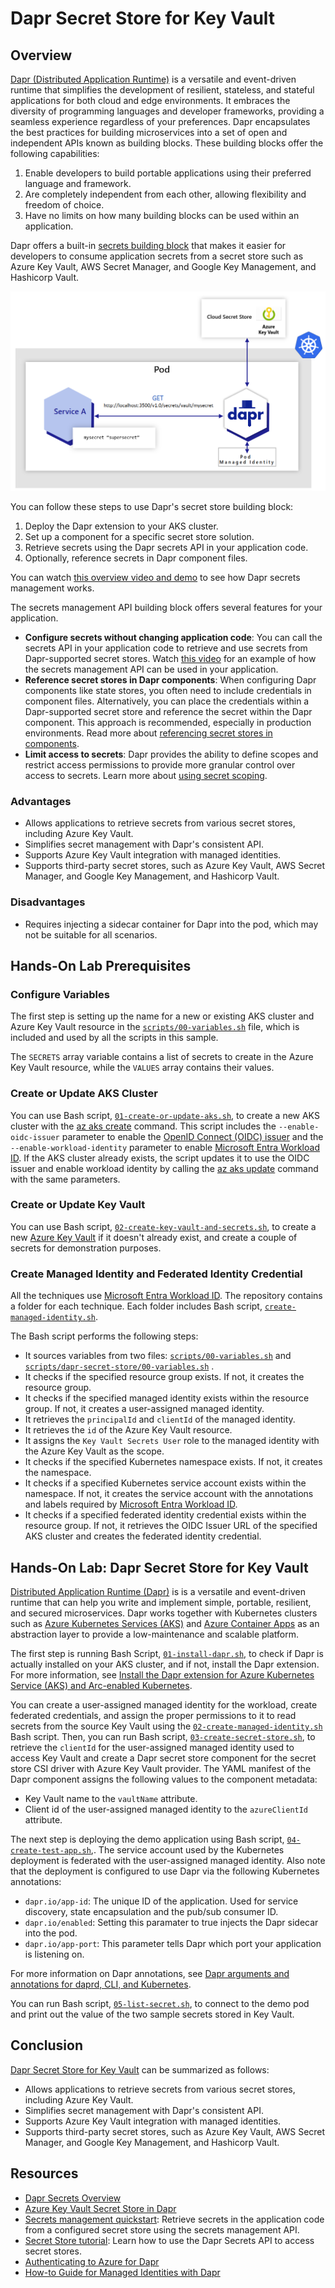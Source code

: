 # Dapr Secret Store for Key Vault

## Overview

[Dapr (Distributed Application Runtime)](https://docs.dapr.io/concepts/overview/) is a versatile and event-driven runtime that simplifies the development of resilient, stateless, and stateful applications for both cloud and edge environments. It embraces the diversity of programming languages and developer frameworks, providing a seamless experience regardless of your preferences. Dapr encapsulates the best practices for building microservices into a set of open and independent APIs known as building blocks. These building blocks offer the following capabilities:

1. Enable developers to build portable applications using their preferred language and framework.
2. Are completely independent from each other, allowing flexibility and freedom of choice.
3. Have no limits on how many building blocks can be used within an application.

Dapr offers a built-in [secrets building block](https://docs.dapr.io/developing-applications/building-blocks/secrets/secrets-overview/) that makes it easier for developers to consume application secrets from a secret store such as Azure Key Vault, AWS Secret Manager, and Google Key Management, and Hashicorp Vault.

![Dapr secrets building block](../../images/secrets-overview-azure-aks-keyvault.png)

You can follow these steps to use Dapr's secret store building block:

1. Deploy the Dapr extension to your AKS cluster.
2. Set up a component for a specific secret store solution.
3. Retrieve secrets using the Dapr secrets API in your application code.
4. Optionally, reference secrets in Dapr component files.

You can watch [this overview video and demo](https://www.youtube.com/live/0y7ne6teHT4?si=3bmNSSyIEIVSF-Ej&t=9931) to see how Dapr secrets management works.

The secrets management API building block offers several features for your application.

- **Configure secrets without changing application code**: You can call the secrets API in your application code to retrieve and use secrets from Dapr-supported secret stores. Watch [this video](https://www.youtube.com/watch?v=OtbYCBt9C34&t=1818) for an example of how the secrets management API can be used in your application.
- **Reference secret stores in Dapr components**: When configuring Dapr components like state stores, you often need to include credentials in component files. Alternatively, you can place the credentials within a Dapr-supported secret store and reference the secret within the Dapr component. This approach is recommended, especially in production environments. Read more about [referencing secret stores in components](https://docs.dapr.io/operations/components/component-secrets/).
- **Limit access to secrets**: Dapr provides the ability to define scopes and restrict access permissions to provide more granular control over access to secrets. Learn more about [using secret scoping](https://docs.dapr.io/developing-applications/building-blocks/secrets/secrets-scopes/).

### Advantages

- Allows applications to retrieve secrets from various secret stores, including Azure Key Vault.
- Simplifies secret management with Dapr's consistent API.
- Supports Azure Key Vault integration with managed identities.
- Supports third-party secret stores, such as Azure Key Vault, AWS Secret Manager, and Google Key Management, and Hashicorp Vault.

### Disadvantages

- Requires injecting a sidecar container for Dapr into the pod, which may not be suitable for all scenarios.

## Hands-On Lab Prerequisites

### Configure Variables

The first step is setting up the name for a new or existing AKS cluster and Azure Key Vault resource in the [`scripts/00-variables.sh`](../../scripts/00-variables.sh) file, which is included and used by all the scripts in this sample.

The `SECRETS` array variable contains a list of secrets to create in the Azure Key Vault resource, while the `VALUES` array contains their values. 

### Create or Update AKS Cluster

You can use Bash script, [`01-create-or-update-aks.sh`](../../scripts/prerequisites/01-create-or-update-aks.sh), to create a new AKS cluster with the [az aks create](https://learn.microsoft.com/en-us/cli/azure/aks?view=azure-cli-latest#az-aks-create) command. This script includes the `--enable-oidc-issuer` parameter to enable the [OpenID Connect (OIDC) issuer](https://learn.microsoft.com/en-us/azure/aks/use-oidc-issuer) and the `--enable-workload-identity` parameter to enable [Microsoft Entra Workload ID](https://learn.microsoft.com/en-us/azure/aks/workload-identity-overview). If the AKS cluster already exists, the script updates it to use the OIDC issuer and enable workload identity by calling the [az aks update](https://learn.microsoft.com/en-us/cli/azure/aks?view=azure-cli-latest#az-aks-update) command with the same parameters.

### Create or Update Key Vault

You can use Bash script, [`02-create-key-vault-and-secrets.sh`](../../scripts/prerequisites/02-create-key-vault-and-secrets.sh), to create a new [Azure Key Vault](https://learn.microsoft.com/en-us/azure/key-vault/general/basic-concepts) if it doesn't already exist, and create a couple of secrets for demonstration purposes.

### Create Managed Identity and Federated Identity Credential

All the techniques use [Microsoft Entra Workload ID](https://learn.microsoft.com/en-us/azure/aks/workload-identity-overview). The repository contains a folder for each technique. Each folder includes Bash script, [`create-managed-identity.sh`](../../scripts/dapr-secret-store/02-create-managed-identity.sh).

The Bash script performs the following steps:

- It sources variables from two files: [`scripts/00-variables.sh`](../../scripts/00-variables.sh) and [`scripts/dapr-secret-store/00-variables.sh`](../../scripts/dapr-secret-store/00-variables.sh) .
- It checks if the specified resource group exists. If not, it creates the resource group.
- It checks if the specified managed identity exists within the resource group. If not, it creates a user-assigned managed identity.
- It retrieves the `principalId` and `clientId` of the managed identity.
- It retrieves the `id` of the Azure Key Vault resource.
- It assigns the `Key Vault Secrets User` role to the managed identity with the Azure Key Vault as the scope.
- It checks if the specified Kubernetes namespace exists. If not, it creates the namespace.
- It checks if a specified Kubernetes service account exists within the namespace. If not, it creates the service account with the annotations and labels required by [Microsoft Entra Workload ID](https://learn.microsoft.com/en-us/azure/aks/workload-identity-overview).
- It checks if a specified federated identity credential exists within the resource group. If not, it retrieves the OIDC Issuer URL of the specified AKS cluster and creates the federated identity credential.

## Hands-On Lab: Dapr Secret Store for Key Vault

[Distributed Application Runtime (Dapr)](https://docs.dapr.io/concepts/overview/) is is a versatile and event-driven runtime that can help you write and implement simple, portable, resilient, and secured microservices. Dapr works together with Kubernetes clusters such as [Azure Kubernetes Services (AKS)](https://learn.microsoft.com/en-us/azure/aks/what-is-aks) and [Azure Container Apps](https://learn.microsoft.com/en-us/azure/container-apps/overview) as an abstraction layer to provide a low-maintenance and scalable platform.

The first step is running Bash Script, [`01-install-dapr.sh`](../../scripts/dapr-secret-store/01-install-dapr.sh), to check if Dapr is actually installed on your AKS cluster, and if not, install the Dapr extension. For more information, see [Install the Dapr extension for Azure Kubernetes Service (AKS) and Arc-enabled Kubernetes](https://learn.microsoft.com/en-us/azure/aks/dapr?tabs=cli).

You can create a user-assigned managed identity for the workload, create federated credentials, and assign the proper permissions to it to read secrets from the source Key Vault using the [`02-create-managed-identity.sh`](../../scripts/dapr-secret-store/02-create-managed-identity.sh) Bash script. Then, you can run Bash script, [`03-create-secret-store.sh`](../../scripts/dapr-secret-store/03-create-secret-store.sh), to retrieve the `clientId` for the user-assigned managed identity used to access Key Vault and create a Dapr secret store component for the secret store CSI driver with Azure Key Vault provider. The YAML manifest of the Dapr component assigns the following values to the component metadata:

- Key Vault name to the `vaultName` attribute.
- Client id of the user-assigned managed identity to the `azureClientId` attribute.

The next step is deploying the demo application using Bash script, [`04-create-test-app.sh`](../../scripts/dapr-secret-store/04-create-test-app.sh),. The service account used by the Kubernetes deployment is federated with the user-assigned managed identity. Also note that the deployment is configured to use Dapr via the following Kubernetes annotations:

- `dapr.io/app-id`: The unique ID of the application. Used for service discovery, state encapsulation and the pub/sub consumer ID.
- `dapr.io/enabled`: Setting this paramater to true injects the Dapr sidecar into the pod.
- `dapr.io/app-port`: This parameter tells Dapr which port your application is listening on.

For more information on Dapr annotations, see [Dapr arguments and annotations for daprd, CLI, and Kubernetes](https://docs.dapr.io/reference/arguments-annotations-overview/).

You can run Bash script, [`05-list-secret.sh`](../../scripts/dapr-secret-store/05-list-secret.sh), to connect to the demo pod and print out the value of the two sample secrets stored in Key Vault.

## Conclusion

[Dapr Secret Store for Key Vault](https://docs.dapr.io/developing-applications/building-blocks/secrets/secrets-overview/) can be summarized as follows:
  - Allows applications to retrieve secrets from various secret stores, including Azure Key Vault.
  - Simplifies secret management with Dapr's consistent API.
  - Supports Azure Key Vault integration with managed identities.
  - Supports third-party secret stores, such as Azure Key Vault, AWS Secret Manager, and Google Key Management, and Hashicorp Vault.

## Resources

- [Dapr Secrets Overview](https://docs.dapr.io/developing-applications/building-blocks/secrets/secrets-overview/)
- [Azure Key Vault Secret Store in Dapr](https://docs.dapr.io/reference/components-reference/supported-secret-stores/azure-keyvault/)
- [Secrets management quickstart](https://docs.dapr.io/getting-started/quickstarts/secrets-quickstart/): Retrieve secrets in the application code from a configured secret store using the secrets management API.
- [Secret Store tutorial](https://github.com/dapr/quickstarts/tree/master/tutorials/secretstore): Learn how to use the Dapr Secrets API to access secret stores.
- [Authenticating to Azure for Dapr](https://docs.dapr.io/developing-applications/integrations/azure/azure-authentication/authenticating-azure/)
- [How-to Guide for Managed Identities with Dapr](https://docs.dapr.io/developing-applications/integrations/azure/azure-authentication/howto-mi/)